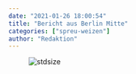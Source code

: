 ```yaml
---
date: "2021-01-26 18:00:54"
title: "Bericht aus Berlin Mitte"
categories: ["spreu-weizen"]
author: "Redaktion"
---
```



<figure>
<img src="https://www.publicomag.com/wp-content/uploads/2021/01/Publico_Cartoon-11_-1320x933.jpg" alt=stdsize>
</figure>

